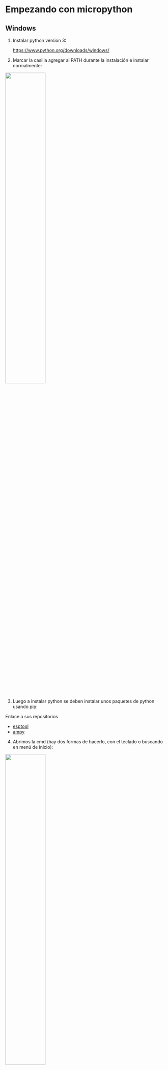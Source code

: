 # Empezando con micropython

## Windows

1. Instalar python version 3:

    https://www.python.org/downloads/windows/

2. Marcar la casilla agregar al PATH durante la instalación e instalar normalmente:

<img src="media/micropython/add_Python_to_Path.png" width="50%">

3. Luego a instalar python se deben instalar unos paquetes de python usando pip:

Enlace a sus repositorios

* [esptool](https://github.com/espressif/esptool/)
* [ampy](https://github.com/pycampers/ampy)

4. Abrimos la cmd (hay dos formas de hacerlo, con el teclado o buscando en menú de inicio):

<img src="media/micropython/abrir-cmd.png" width="50%"> 
<img src="media/micropython/CMD-atajo-teclado.jpg" width="50%"> 

5. Usamos el sigueinte comando para instalar esptool(nos permite flashear el firmware de MicroPython en la tarjeta):

`pip3 install esptool
`

6. Usamos el siguiente comando para instalar ampy (nos permite grabar y borrar los scripts):

`pip3 install adafruit-ampy
`

### Cargar "flashear" el firmware en el microcontrolador

1. Descargar el binario de la pagina de micropython dependiendo de tu dispositivo:
Pyboard, ESP32, ESP8266, WiPy u otro:

    http://micropython.org/download/

<img src="media/micropython/micropyhton-descargar.png" width="50%"> 

2. Conectar el USB y abrir el administrador de dispositivos de windows y verificamos el número de puerto COM:

<img src="media/micropython/administrador-de-dispo.jpg" width="50%"> 
<img src="media/micropython/puertoCOM.jpg" width="50%"> 

3. Abrir la terminal CMD y con el sig comando borrar el flash del microcontrolador:

`esptool.py erase_flash
`

en algunas versiones el comando va sin el .py

`esptool erase_flash
`

4. Vamos a grabar el binario en el microcontrolador:

Antes de usar este comando se debe cambiar el puerto **COMx** y al final ponemos la ruta de nuestro binario, generalemte esta en descargas.

`esptool.py --chip esp32 --port COMx --baud 460800 write_flash -z 0x1000 (ruta del binario)
`

**Ejemplo:** si bajé el binario **esp32-firmware.bin** en descargas, y mi dispositivo esta en el **puerto COM8**.

`esptool.py --chip esp32 --port COM8 --baud 460800 write_flash -z 0x1000 C:\Users\Descargas\esp32-firmware.bin`

### Instalar prerequisitos para el IDE ESPlorer

1. Instalar Java:

    https://www.java.com/es/download/

2. Descargar ESPlore y descomprimir:

    http://esp8266.ru/esplorer-latest/?f=ESPlorer.zip

> ESPLORER será el IDE para programar el esp32 con micropython

## Probando MicroPython

1. Abrimos el ejecutable ESPLorer

<img src="media/micropython/esplorer.png" width="50%"> 

>En la parte izquierda podemos escribir nuestro código, y en la parte izquierda ver por serial los mensajes que nos envia nuestro dispositivo.

2. En la pestaña SETTINGS marcar la casilla "micropyhon":

<img src="media/micropython/cambiando-a-upy.png" width="50%"> 


3. Cambiamos la velocidad a 115200 y damos clic en OPEN para abrir el puerto:

<img src="media/micropython/abrir-puerto.png" width="50%"> 


4. Doble clic en RTS para resetear el chip (el el primer clic se hara verde, en el segundo click se hara gris) y saldran mensajes por serial o podemos pulsar el boton de la tarjeta y veremos micropython en nuestra consola:

<img src="media/micropython/reset.png" width="50%"> 
<img src="media/micropython/upy-serial.png" width="50%">

## Recursos extras (próximamente con videos)


* [SISTEMAS DE ARCHIVOS CON AMPY](https://github.com/FunPythonEC/Python_para_MicroControladores/blob/master/Sistema_de_archivos.md)(como si se tratara de un pendrive, copiar, pegar, borrar archivos y carpetas)

* [INSTALANDO LIBRERIAS USANDO uPIP](https://github.com/FunPythonEC/Python_para_MicroControladores/blob/master/Instalar_librerias.md) (es como el  PIP que conocemos pero más pequeño)

* [EJEMPLOS CON ESP8266/ESP32](https://github.com/FunPythonEC/Python_para_MicroControladores/blob/master/ejemplos.md) (proximamente video)
